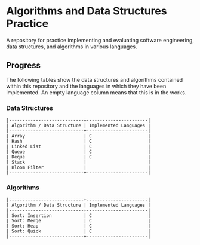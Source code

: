 # Algorithms and Data Structures Practice
A repository for practice implementing and evaluating software engineering, data structures, and algorithms in various languages.

## Progress
The following tables show the data structures and algorithms contained within this repository and the languages in which they have been implemented. An empty language column means that this is in the works.

### Data Structures
```
|----------------------------+-----------------------|
| Algorithm / Data Structure | Implemented Languages |
|----------------------------+-----------------------|
| Array                      | C                     |
| Hash                       | C                     |
| Linked List                | C                     |
| Queue                      | C                     |
| Deque                      | C                     |
| Stack                      |                       |
| Bloom Filter               |                       |
|----------------------------+-----------------------|
```

### Algorithms
```
|----------------------------+-----------------------|
| Algorithm / Data Structure | Implemented Languages |
|----------------------------+-----------------------|
| Sort: Insertion            | C                     |
| Sort: Merge                | C                     |
| Sort: Heap                 | C                     |
| Sort: Quick                | C                     |
|----------------------------+-----------------------|
```
